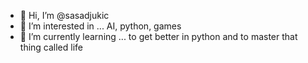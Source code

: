 - 👋 Hi, I’m @sasadjukic
- 👀 I’m interested in ... AI, python, games
- 🌱 I’m currently learning ... to get better in python and to master that thing called life

<!---
sasadjukic/sasadjukic is a ✨ special ✨ repository because its `README.md` (this file) appears on your GitHub profile.
You can click the Preview link to take a look at your changes.
--->

